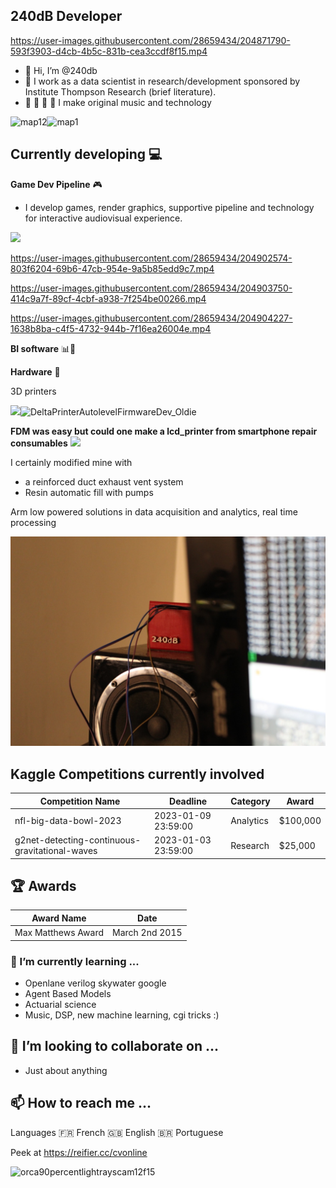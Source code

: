 ## 240dB Developer 






https://user-images.githubusercontent.com/28659434/204871790-593f3903-d4cb-4b5c-831b-cea3ccdf8f15.mp4


- 👋 Hi, I’m @240db
- 👀 I work as a data scientist in research/development sponsored by Institute Thompson Research (brief literature). 
- :musical_note: :musical_keyboard: :microphone: :musical_score: I make original music and technology

![map12](https://user-images.githubusercontent.com/28659434/204946595-f870b457-8425-4c3a-aa58-ac192c5fac9e.gif)![map1](https://user-images.githubusercontent.com/28659434/204946608-e8baf0b9-e14a-4f3e-8812-3a7f5592ea67.gif)



## Currently developing 💻

**Game Dev Pipeline** :video_game: 
- I develop  games, render graphics, supportive pipeline and technology for interactive audiovisual experience.

<img src="https://user-images.githubusercontent.com/28659434/204904712-641cc82f-dc5e-4ada-b35b-b22d14763095.gif" width="700">

https://user-images.githubusercontent.com/28659434/204902574-803f6204-69b6-47cb-954e-9a5b85edd9c7.mp4

https://user-images.githubusercontent.com/28659434/204903750-414c9a7f-89cf-4cbf-a938-7f254be00266.mp4

https://user-images.githubusercontent.com/28659434/204904227-1638b8ba-c4f5-4732-944b-7f16ea26004e.mp4

**BI software** 📊💼

**Hardware** 🤖

3D printers

<img src="https://user-images.githubusercontent.com/28659434/204909722-e350d19b-0437-4c8f-a9ab-e98f0691b699.gif" width="600">![DeltaPrinterAutolevelFirmwareDev_Oldie](https://user-images.githubusercontent.com/28659434/204909722-e350d19b-0437-4c8f-a9ab-e98f0691b699.gif)

**FDM was easy but could one make a lcd_printer from smartphone repair consumables**
![](https://user-images.githubusercontent.com/28659434/204944060-2fc5c558-d534-44ba-a05a-03f806adec6e.JPG)

I certainly modified mine with 

- a reinforced duct exhaust vent system
- Resin automatic fill with pumps 

Arm low powered solutions in data acquisition and analytics, real time processing


![](prototype_hidden.JPG)









## Kaggle Competitions currently involved 

| Competition Name | Deadline | Category | Award |
| ------------- | ------------- | ------------- | ------------- |
| nfl-big-data-bowl-2023  | 2023-01-09 23:59:00 | Analytics | $100,000 |
| g2net-detecting-continuous-gravitational-waves | 2023-01-03 23:59:00 | Research | $25,000 |

## :trophy: Awards  

| Award Name | Date | 
| ------------- | ------------- |
| Max Matthews Award | March 2nd 2015 | 


### 🌱 I’m currently learning ...

- Openlane verilog skywater google 
- Agent Based Models 
- Actuarial science 
- Music, DSP, new machine learning, cgi tricks :) 

## 💞️ I’m looking to collaborate on ...

- Just about anything 

## 📫 How to reach me ...

Languages 
🇫🇷 French
🇬🇧 English
🇧🇷 Portuguese

Peek at 
https://reifier.cc/cvonline

![orca90percentlightrayscam12f15](https://user-images.githubusercontent.com/28659434/204905103-3d5ece53-3e94-4087-8efe-4adeb83f658f.jpg)

<!---
240db/240db is a ✨ special ✨ repository because its `README.md` (this file) appears on your GitHub profile.
You can click the Preview link to take a look at your changes.
--->
